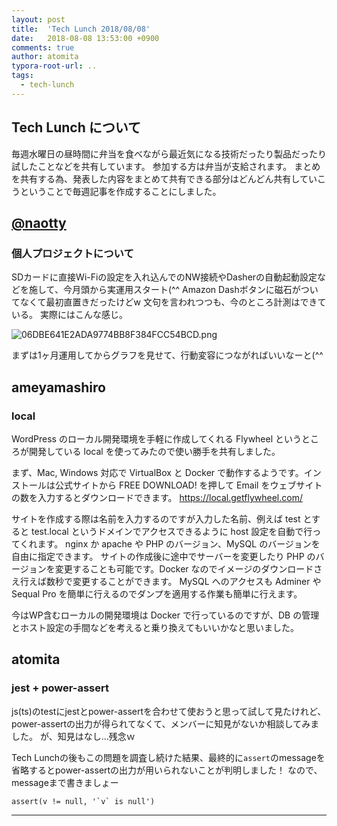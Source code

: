 ```yaml
---
layout: post
title:  'Tech Lunch 2018/08/08'
date:   2018-08-08 13:53:00 +0900
comments: true
author: atomita
typora-root-url: ..
tags:
  - tech-lunch
---
```


## Tech Lunch について

毎週水曜日の昼時間に弁当を食べながら最近気になる技術だったり製品だったり試したことなどを共有しています。
参加する方は弁当が支給されます。
まとめを共有する為、発表した内容をまとめて共有できる部分はどんどん共有していこうということで毎週記事を作成することにしました。

## [@naotty](https://github.com/naotty)
### 個人プロジェクトについて
SDカードに直接Wi-Fiの設定を入れ込んでのNW接続やDasherの自動起動設定などを施して、今月頭から実運用スタート(^^
Amazon Dashボタンに磁石がついてなくて最初直置きだったけどw
文句を言われつつも、今のところ計測はできている。
実際にはこんな感じ。

![06DBE641E2ADA9774BB8F384FCC54BCD.png](/images/2018/08/06DBE641E2ADA9774BB8F384FCC54BCD.png)

まずは1ヶ月運用してからグラフを見せて、行動変容につながればいいなーと(^^


## ameyamashiro

### local

WordPress のローカル開発環境を手軽に作成してくれる Flywheel というところが開発している local を使ってみたので使い勝手を共有しました。

まず、Mac, Windows 対応で VirtualBox と Docker で動作するようです。インストールは公式サイトから FREE DOWNLOAD! を押して Email をウェブサイトの数を入力するとダウンロードできます。
https://local.getflywheel.com/

サイトを作成する際は名前を入力するのですが入力した名前、例えば test とすると test.local というドメインでアクセスできるように host 設定を自動で行ってくれます。
nginx か apache や PHP のバージョン、MySQL のバージョンを自由に指定できます。
サイトの作成後に途中でサーバーを変更したり PHP のバージョンを変更することも可能です。Docker なのでイメージのダウンロードさえ行えば数秒で変更することができます。
MySQL へのアクセスも Adminer や Sequal Pro を簡単に行えるのでダンプを適用する作業も簡単に行えます。

今はWP含むローカルの開発環境は Docker で行っているのですが、DB の管理とホスト設定の手間などを考えると乗り換えてもいいかなと思いました。


## atomita

### jest + power-assert

js(ts)のtestにjestとpower-assertを合わせて使おうと思って試して見たけれど、power-assertの出力が得られてなくて、メンバーに知見がないか相談してみました。
が、知見はなし...残念ｗ

Tech Lunchの後もこの問題を調査し続けた結果、最終的に`assert`のmessageを省略するとpower-assertの出力が用いられないことが判明しました！
なので、messageまで書きましょー

```
assert(v != null, '`v` is null')
```

----
